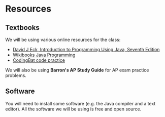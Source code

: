# Resources

## Textbooks

We will be using various online resources for the class:

* [David J Eck, Introduction to Programming Using Java, Seventh Edition](http://math.hws.edu/javanotes/)
* [Wikibooks Java Programming](https://en.wikibooks.org/wiki/Java_Programming)
* [CodingBat code practice](https://codingbat.com/java)

We will also be using __Barron's AP Study Guide__ for AP exam practice problems.

## Software

You will need to install some software (e.g. the Java compiler and a text
editor).  All the software we will be using is free and open source.

